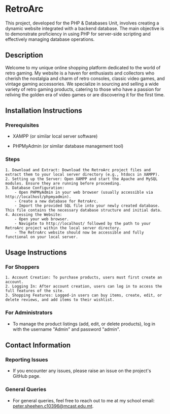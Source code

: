 
# RetroArc

This project, developed for the PHP & Databases Unit, involves creating a dynamic website integrated with a backend database. The main objective is to demonstrate proficiency in using PHP for server-side scripting and effectively managing database operations.

## Description

Welcome to my unique online shopping platform dedicated to the world of retro gaming. My website is a haven for enthusiasts and collectors who cherish the nostalgia and charm of retro consoles, classic video games, and vintage gaming accessories. We specialize in sourcing and selling a wide variety of retro gaming products, catering to those who have a passion for reliving the golden era of video games or are discovering it for the first time.

## Installation Instructions

### Prerequisites

- XAMPP (or similar local server software)

- PHPMyAdmin (or similar database management tool)

### Steps

    1. Download and Extract: Download the RetroArc project files and extract them to your local server directory (e.g., htdocs in XAMPP).
    2. Setting up the Server: Open XAMPP and start the Apache and MySQL modules. Ensure they are running before proceeding.
    3. Database Configuration:
        - Open PHPMyAdmin in your web browser (usually accessible via http://localhost/phpmyadmin).
        - Create a new database for RetroArc.
        - Import the provided SQL file into your newly created database. This file contains the necessary database structure and initial data.
    4. Accessing the Website:
        - Open your web browser.
        - Navigate to http://localhost/ followed by the path to your RetroArc project within the local server directory.
        - The RetroArc website should now be accessible and fully functional on your local server.

## Usage Instructions

### For Shoppers
    1. Account Creation: To purchase products, users must first create an account.
    2. Logging In: After account creation, users can log in to access the full features of the site.
    3. Shopping Features: Logged-in users can buy items, create, edit, or delete reviews, and add items to their wishlist.
### For Administrators
- To manage the product listings (add, edit, or delete products), log in with the username "Admin" and password "admin".

## Contact Information

###  Reporting Issues
- If you encounter any issues, please raise an issue on the project's GitHub page.

### General Queries
- For general queries, feel free to reach out to me at my school email: peter.sheehen.c10396@mcast.edu.mt.